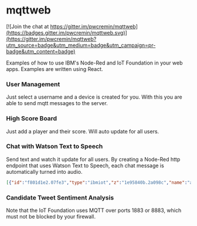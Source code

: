 # mqttweb

[![Join the chat at https://gitter.im/pwcremin/mqttweb](https://badges.gitter.im/pwcremin/mqttweb.svg)](https://gitter.im/pwcremin/mqttweb?utm_source=badge&utm_medium=badge&utm_campaign=pr-badge&utm_content=badge)

Examples of how to use IBM's Node-Red and IoT Foundation in your web apps.  Examples are written using React.

### User Management 
Just select a username and a device is created for you.  With this you are able to send mqtt messages to the server.

### High Score Board
Just add a player and their score.  Will auto update for all users.

### Chat with Watson Text to Speech
Send text and watch it update for all users.  By creating a Node-Red http endpoint that uses Watson Text to Speech, each chat message is automatically turned into audio.

```json
[{"id":"f801d1e2.07fe3","type":"ibmiot","z":"1e95840b.2a098c","name":"a2g6k39sl6r5"},{"id":"54975308.ab68ac","type":"ibmiot out","z":"1e95840b.2a098c","authentication":"boundService","apiKey":"","outputType":"cmd","deviceId":"web1","deviceType":"tanks","eventCommandType":"highscore","format":"json","data":"{\"d\":{\"value\":\"text\"}}","name":"IBM IoT","service":"registered","x":679,"y":259,"wires":[]},{"id":"ac0cd712.53f328","type":"ibmiot in","z":"1e95840b.2a098c","authentication":"boundService","apiKey":"f801d1e2.07fe3","inputType":"evt","deviceId":"web1","applicationId":"","deviceType":"+","eventType":"chat","commandType":"","format":"json","name":"chat","service":"registered","allDevices":true,"allApplications":"","allDeviceTypes":true,"allEvents":false,"allCommands":"","allFormats":false,"x":69,"y":151,"wires":[["24c9367e.db36ca"]]},{"id":"24c9367e.db36ca","type":"function","z":"1e95840b.2a098c","name":"activate","func":"var deviceId = msg.deviceId;\n\nvar globalContext = context.global;\n\nvar activeDevices = globalContext.get('activeDevices') || [];\n\nvar deviceActive = false\nfor ( var i = 0; i < activeDevices.length; i++ ) \n{\n    if( deviceId === activeDevices[ i ])\n    {\n        deviceActive = true;\n        break;\n    }\n}\n\nif(!deviceActive)\n{\n    node.warn(\"Activate: \" + deviceId);\n\n    activeDevices.push(deviceId);   \n}\n\nglobalContext.set('activeDevices', activeDevices);    \n\nnode.warn(\"Active devices: \" + activeDevices.length);\n\nreturn msg;","outputs":1,"noerr":0,"x":151,"y":206,"wires":[["ff9695a7.006968"]]},{"id":"d48fe199.2b702","type":"function","z":"1e95840b.2a098c","name":"send to all devices","func":"var globalContext = context.global;\n\nvar activeDevices = globalContext.get('activeDevices') || [];\n\nfor(var i=0; i < activeDevices.length; i++)\n{\n    var newMsg = msg;\n    newMsg.deviceId = activeDevices[i];\n    //node.warn('sending to: ' + newMsg.deviceId)\n    node.send(newMsg);\n}\n\nreturn null;","outputs":1,"noerr":0,"x":502.5,"y":256,"wires":[["54975308.ab68ac"]]},{"id":"ff9695a7.006968","type":"function","z":"1e95840b.2a098c","name":"create chat message","func":"\nvar text = msg.payload.text;\nvar id = msg.deviceId;\n\nnode.warn('new chat message: ' + text)\n\nmsg.payload = JSON.stringify({\"id\": id, \"text\": text });\nmsg.eventOrCommandType = 'chat';\n\nreturn msg;","outputs":1,"noerr":0,"x":272.5,"y":256,"wires":[["d48fe199.2b702"]]}]
```

### Candidate Tweet Sentiment Analysis

Note that the IoT Foundation uses MQTT over ports 1883 or 8883, which must not be blocked by your firewall.

